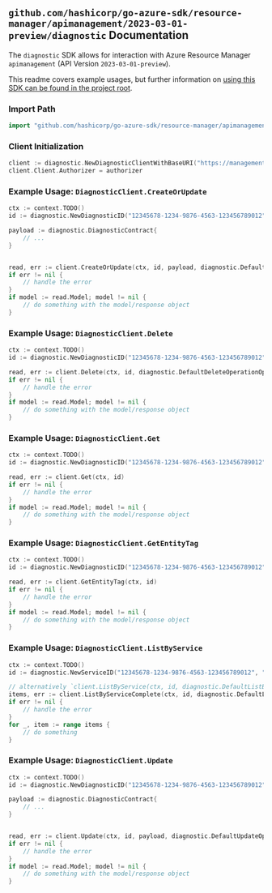 
## `github.com/hashicorp/go-azure-sdk/resource-manager/apimanagement/2023-03-01-preview/diagnostic` Documentation

The `diagnostic` SDK allows for interaction with Azure Resource Manager `apimanagement` (API Version `2023-03-01-preview`).

This readme covers example usages, but further information on [using this SDK can be found in the project root](https://github.com/hashicorp/go-azure-sdk/tree/main/docs).

### Import Path

```go
import "github.com/hashicorp/go-azure-sdk/resource-manager/apimanagement/2023-03-01-preview/diagnostic"
```


### Client Initialization

```go
client := diagnostic.NewDiagnosticClientWithBaseURI("https://management.azure.com")
client.Client.Authorizer = authorizer
```


### Example Usage: `DiagnosticClient.CreateOrUpdate`

```go
ctx := context.TODO()
id := diagnostic.NewDiagnosticID("12345678-1234-9876-4563-123456789012", "example-resource-group", "serviceName", "diagnosticId")

payload := diagnostic.DiagnosticContract{
	// ...
}


read, err := client.CreateOrUpdate(ctx, id, payload, diagnostic.DefaultCreateOrUpdateOperationOptions())
if err != nil {
	// handle the error
}
if model := read.Model; model != nil {
	// do something with the model/response object
}
```


### Example Usage: `DiagnosticClient.Delete`

```go
ctx := context.TODO()
id := diagnostic.NewDiagnosticID("12345678-1234-9876-4563-123456789012", "example-resource-group", "serviceName", "diagnosticId")

read, err := client.Delete(ctx, id, diagnostic.DefaultDeleteOperationOptions())
if err != nil {
	// handle the error
}
if model := read.Model; model != nil {
	// do something with the model/response object
}
```


### Example Usage: `DiagnosticClient.Get`

```go
ctx := context.TODO()
id := diagnostic.NewDiagnosticID("12345678-1234-9876-4563-123456789012", "example-resource-group", "serviceName", "diagnosticId")

read, err := client.Get(ctx, id)
if err != nil {
	// handle the error
}
if model := read.Model; model != nil {
	// do something with the model/response object
}
```


### Example Usage: `DiagnosticClient.GetEntityTag`

```go
ctx := context.TODO()
id := diagnostic.NewDiagnosticID("12345678-1234-9876-4563-123456789012", "example-resource-group", "serviceName", "diagnosticId")

read, err := client.GetEntityTag(ctx, id)
if err != nil {
	// handle the error
}
if model := read.Model; model != nil {
	// do something with the model/response object
}
```


### Example Usage: `DiagnosticClient.ListByService`

```go
ctx := context.TODO()
id := diagnostic.NewServiceID("12345678-1234-9876-4563-123456789012", "example-resource-group", "serviceName")

// alternatively `client.ListByService(ctx, id, diagnostic.DefaultListByServiceOperationOptions())` can be used to do batched pagination
items, err := client.ListByServiceComplete(ctx, id, diagnostic.DefaultListByServiceOperationOptions())
if err != nil {
	// handle the error
}
for _, item := range items {
	// do something
}
```


### Example Usage: `DiagnosticClient.Update`

```go
ctx := context.TODO()
id := diagnostic.NewDiagnosticID("12345678-1234-9876-4563-123456789012", "example-resource-group", "serviceName", "diagnosticId")

payload := diagnostic.DiagnosticContract{
	// ...
}


read, err := client.Update(ctx, id, payload, diagnostic.DefaultUpdateOperationOptions())
if err != nil {
	// handle the error
}
if model := read.Model; model != nil {
	// do something with the model/response object
}
```

